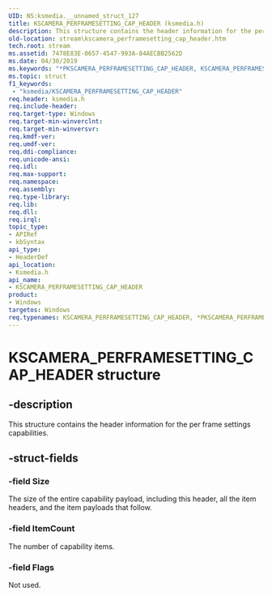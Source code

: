 ```yaml
---
UID: NS:ksmedia.__unnamed_struct_127
title: KSCAMERA_PERFRAMESETTING_CAP_HEADER (ksmedia.h)
description: This structure contains the header information for the per frame settings capabilities.
old-location: stream\kscamera_perframesetting_cap_header.htm
tech.root: stream
ms.assetid: 7478E83E-0657-4547-993A-84AECBB2562D
ms.date: 04/30/2019
ms.keywords: "*PKSCAMERA_PERFRAMESETTING_CAP_HEADER, KSCAMERA_PERFRAMESETTING_CAP_HEADER, KSCAMERA_PERFRAMESETTING_CAP_HEADER structure [Streaming Media Devices], PKSCAMERA_PERFRAMESETTING_CAP_HEADER, PKSCAMERA_PERFRAMESETTING_CAP_HEADER structure pointer [Streaming Media Devices], ksmedia/KSCAMERA_PERFRAMESETTING_CAP_HEADER, ksmedia/PKSCAMERA_PERFRAMESETTING_CAP_HEADER, stream.kscamera_perframesetting_cap_header"
ms.topic: struct
f1_keywords:
 - "ksmedia/KSCAMERA_PERFRAMESETTING_CAP_HEADER"
req.header: ksmedia.h
req.include-header: 
req.target-type: Windows
req.target-min-winverclnt: 
req.target-min-winversvr: 
req.kmdf-ver: 
req.umdf-ver: 
req.ddi-compliance: 
req.unicode-ansi: 
req.idl: 
req.max-support: 
req.namespace: 
req.assembly: 
req.type-library: 
req.lib: 
req.dll: 
req.irql: 
topic_type:
- APIRef
- kbSyntax
api_type:
- HeaderDef
api_location:
- Ksmedia.h
api_name:
- KSCAMERA_PERFRAMESETTING_CAP_HEADER
product:
- Windows
targetos: Windows
req.typenames: KSCAMERA_PERFRAMESETTING_CAP_HEADER, *PKSCAMERA_PERFRAMESETTING_CAP_HEADER
---
```


# KSCAMERA_PERFRAMESETTING_CAP_HEADER structure


## -description


This structure contains the header information for the per frame settings capabilities.


## -struct-fields




### -field Size

The size of the entire capability payload, including this header, all the item headers, and the item payloads that follow.


### -field ItemCount

The number of capability items.


### -field Flags

Not used.

